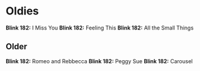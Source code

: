 # Oldies

**Blink 182:** I Miss You
**Blink 182:** Feeling This
**Blink 182:** All the Small Things 


## Older

**Blink 182:** Romeo and Rebbecca
**Blink 182:** Peggy Sue
**Blink 182:** Carousel


